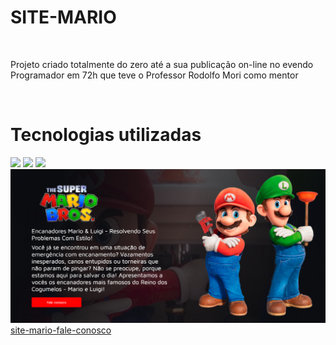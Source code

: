 # SITE-MARIO
<br>
<p>Projeto criado totalmente do zero até a sua publicação on-line no evendo Programador em 72h que teve o Professor Rodolfo Mori como mentor</p>
<br>
<h1>Tecnologias utilizadas</h1><img src="https://img.shields.io/badge/HTML5-E34F26?style=for-the-badge&logo=html5&logoColor=white" /> <img src="https://img.shields.io/badge/CSS-239120?&style=for-the-badge&logo=css3&logoColor=white" />
<img src="https://img.shields.io/badge/JavaScript-323330?style=for-the-badge&logo=javascript&logoColor=F7DF1E" />
<br>
<img src="https://github.com/carlooss89/SITE-MARIO/blob/main/Captura%20de%20tela%202023-11-17%20000221.png?raw=true" target="_blank" />
<a href=""target="_blank">site-mario-fale-conosco</a>



